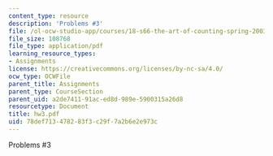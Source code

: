 ```yaml
---
content_type: resource
description: 'Problems #3'
file: /ol-ocw-studio-app/courses/18-s66-the-art-of-counting-spring-2003/78def713478283f3c29f7a2b6e2e973c_hw3.pdf
file_size: 108768
file_type: application/pdf
learning_resource_types:
- Assignments
license: https://creativecommons.org/licenses/by-nc-sa/4.0/
ocw_type: OCWFile
parent_title: Assignments
parent_type: CourseSection
parent_uid: a2de7411-91ac-ed8d-989e-5900315a26d8
resourcetype: Document
title: hw3.pdf
uid: 78def713-4782-83f3-c29f-7a2b6e2e973c
---
```

Problems #3